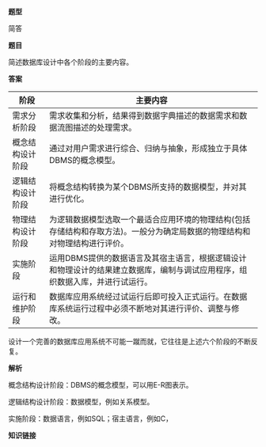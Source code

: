 **题型**

简答

**题目**

简述数据库设计中各个阶段的主要内容。

**答案**

| 阶段             | 主要内容                                                     |
| ---------------- | ------------------------------------------------------------ |
| 需求分析阶段     | 需求收集和分析，结果得到数据字典描述的数据需求和数据流图描述的处理需求。 |
| 概念结构设计阶段 | 通过对用户需求进行综合、归纳与抽象，形成独立于具体DBMS的概念模型。 |
| 逻辑结构设计阶段 | 将概念结构转换为某个DBMS所支持的数据模型，并对其进行优化。   |
| 物理结构设计阶段 | 为逻辑数据模型选取一个最适合应用环境的物理结构(包括存储结构和存取方法)。一般分为确定局数据的物理结构和对物理结构进行评价。 |
| 实施阶段         | 运用DBMS提供的数据语言及其宿主语言，根据逻辑设计和物理设计的结果建立数据库，编制与调试应用程序，组织数据入库，并进行试运行。 |
| 运行和维护阶段   | 数据库应用系统经过试运行后即可投入正式运行。在数据库系统运行过程中必须不断地对其进行评价、调整与修改。 |

设计一个完善的数据库应用系统不可能一蹴而就，它往往是上述六个阶段的不断反复。

**解析**

概念结构设计阶段：DBMS的概念模型，可以用E-R图表示。

逻辑结构设计阶段：数据模型，例如关系模型。

实施阶段：数据语言，例如SQL；宿主语言，例如C，

**知识链接**